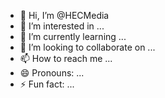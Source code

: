 - 👋 Hi, I’m @HECMedia
- 👀 I’m interested in ...
- 🌱 I’m currently learning ...
- 💞️ I’m looking to collaborate on ...
- 📫 How to reach me ...
- 😄 Pronouns: ...
- ⚡ Fun fact: ...

<!---
HECMedia/HECMedia is a ✨ special ✨ repository because its `README.md` (this file) appears on your GitHub profile.
You can click the Preview link to take a look at your changes.
--->
